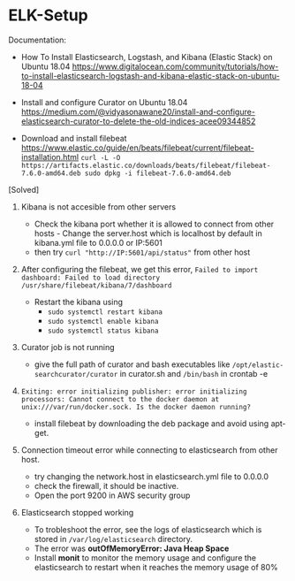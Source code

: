 # ELK-Setup
Documentation:
* How To Install Elasticsearch, Logstash, and Kibana (Elastic Stack) on Ubuntu 18.04
https://www.digitalocean.com/community/tutorials/how-to-install-elasticsearch-logstash-and-kibana-elastic-stack-on-ubuntu-18-04

* Install and configure Curator on Ubuntu 18.04
https://medium.com/@vidyasonawane20/install-and-configure-elasticsearch-curator-to-delete-the-old-indices-acee09344852

* Download and install filebeat
https://www.elastic.co/guide/en/beats/filebeat/current/filebeat-installation.html
`curl -L -O https://artifacts.elastic.co/downloads/beats/filebeat/filebeat-7.6.0-amd64.deb
sudo dpkg -i filebeat-7.6.0-amd64.deb`


[Solved]

1.	 Kibana is not accesible from other servers
	  - Check the kibana port whether it is allowed to connect from other hosts
    - Change the server.host which is localhost by default in kibana.yml file to 0.0.0.0 or IP:5601
	  - then try `curl "http://IP:5601/api/status"` from other host


2.	After configuring the filebeat, we get this error, `Failed to import dashboard: Failed to load directory /usr/share/filebeat/kibana/7/dashboard`
	- Restart the kibana using
		-  `sudo systemctl restart kibana`
		-  `sudo systemctl enable kibana`
		-  `sudo systemctl status kibana`

3.	Curator job is not running
	- give the full path of curator and bash executables like `/opt/elastic-searchcurator/curator` in curator.sh and `/bin/bash` in crontab -e

4. 	`Exiting: error initializing publisher: error initializing processors: Cannot connect to the docker daemon at unix:///var/run/docker.sock. Is the docker daemon running?`
	- install filebeat by downloading the deb package and avoid using apt-get.

5.	Connection timeout error while connecting to elasticsearch from other host. 
	- try changing the network.host in elasticsearch.yml file to 0.0.0.0 
	- check the firewall, it should be inactive.
	- Open the port 9200 in AWS security group

6.	Elasticsearch stopped working
	- To trobleshoot the error, see the logs of elasticsearch which is stored in `/var/log/elasticsearch` directory.
	- The error was __outOfMemoryError: Java Heap Space__
	- Install **monit** to monitor the memory usage and configure the elasticsearch to restart when it reaches the memory usage of 80% 
